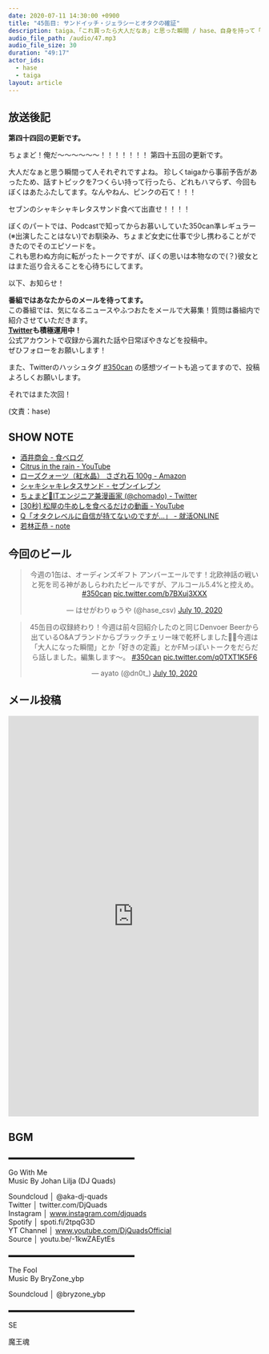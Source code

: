 ```yaml
---
date: 2020-07-11 14:30:00 +0900 
title: "45缶目: サンドイッチ・ジェラシーとオタクの確証"
description: taiga、「これ買ったら大人だなあ」と思った瞬間 / hase、自身を持って「好き」と言えるには についてトークしました。
audio_file_path: /audio/47.mp3
audio_file_size: 30
duration: "49:17"
actor_ids:
  - hase
  - taiga
layout: article
---
```


## 放送後記

__第四十四回の更新です。__

ちょまど！俺だ〜〜〜〜〜〜！！！！！！！
第四十五回の更新です。

大人だなぁと思う瞬間って人それぞれですよね。
珍しくtaigaから事前予告があったため、話すトピックを7つくらい持って行ったら、どれもハマらず、今回もぼくはあたふたしてます。なんやねん、ピンクの石て！！！

セブンのシャキシャキレタスサンド食べて出直せ！！！！  

ぼくのパートでは、Podcastで知ってからお慕いしていた350can準レギュラー(※出演したことはない)でお馴染み、ちょまど女史に仕事で少し携わることができたのでそのエピソードを。  
これも思わぬ方向に転がったトークですが、ぼくの思いは本物なので(？)彼女とはまた巡り合えることを心待ちにしてます。  

以下、お知らせ！

__番組ではあなたからのメールを待ってます。__  
この番組では、気になるニュースやふつおたをメールで大募集！質問は番組内で紹介させていただきます。  
__[Twitter](https://twitter.com/am350can)も積極運用中！__  
公式アカウントで収録から漏れた話や日常ぼやきなどを投稿中。  
ぜひフォローをお願いします！  

また、Twitterのハッシュタグ [#350can](https://twitter.com/search?q=%23350can&src=hashtag_click) の感想ツイートも追ってますので、投稿よろしくお願いします。

それではまた次回！

(文責：hase)

## SHOW NOTE

- [酒井商会 - 食べログ](https://tabelog.com/tokyo/A1303/A130301/13220751/)
- [Citrus in the rain - YouTube](https://www.youtube.com/channel/UCyzBo5BWNSWtMctJJEkQLkA)
- [ローズクォーツ（紅水晶） さざれ石 100g - Amazon](https://www.amazon.co.jp/gp/product/B07NBKCQST)
- [シャキシャキレタスサンド - セブンイレブン](https://www.sej.co.jp/products/a/item/051257/)
- [ちょまど🎀ITエンジニア兼漫画家 (@chomado) - Twitter](https://twitter.com/chomado)
- [[30秒] 松屋の牛めしを食べるだけの動画 - YouTube](https://www.youtube.com/watch?v=92bOyf0fZZY)
- [Q「オタクレベルに自信が持てないのですが…」 - 就活ONLINE](https://twitter.com/shukatsu_online/status/1281212038409142278)
- [若林正恭 - note](https://note.com/m_wakabayashi)


## 今回のビール

<center>
<blockquote class="twitter-tweet"><p lang="ja" dir="ltr">今週の1缶は、オーディンズギフト アンバーエールです！北欧神話の戦いと死を司る神があしらわれたビールですが、アルコール5.4%と控えめ。 <a href="https://twitter.com/hashtag/350can?src=hash&amp;ref_src=twsrc%5Etfw">#350can</a> <a href="https://t.co/b7BXuj3XXX">pic.twitter.com/b7BXuj3XXX</a></p>&mdash; はせがわりゅうや (@hase_csv) <a href="https://twitter.com/hase_csv/status/1281587703595720706?ref_src=twsrc%5Etfw">July 10, 2020</a></blockquote> <script async src="https://platform.twitter.com/widgets.js" charset="utf-8"></script>

<blockquote class="twitter-tweet"><p lang="ja" dir="ltr">45缶目の収録終わり！今週は前々回紹介したのと同じDenvoer Beerから出ているO&amp;Aブランドからブラックチェリー味で乾杯しました🍻🍒今週は「大人になった瞬間」とか「好きの定義」とかFMっぽいトークをだらだら話しました。編集します〜。 <a href="https://twitter.com/hashtag/350can?src=hash&amp;ref_src=twsrc%5Etfw">#350can</a> <a href="https://t.co/q0TXT1K5F6">pic.twitter.com/q0TXT1K5F6</a></p>&mdash; ayato (@dn0t_) <a href="https://twitter.com/dn0t_/status/1281594948802904064?ref_src=twsrc%5Etfw">July 10, 2020</a></blockquote> <script async src="https://platform.twitter.com/widgets.js" charset="utf-8"></script>
</center>

## メール投稿
<div class="iframe-wrapper">
<iframe src="https://docs.google.com/forms/d/e/1FAIpQLSfTZ99ZtY5BJtHk38i7c_p3AdF-uIGnOOsc6W05wV6L0MTAQg/viewform?embedded=true" width="500" height="800" frameborder="0" marginheight="0" marginwidth="0">読み込んでいます…</iframe>
</div>

## BGM
▬▬▬▬▬▬▬▬▬▬▬▬▬▬▬▬▬▬  

Go With Me  
Music By Johan Lilja (DJ Quads)  

Soundcloud │ @aka-dj-quads  
Twitter │ twitter.com/DjQuads  
Instagram │ www.instagram.com/djquads  
Spotify │ spoti.fi/2tpqG3D  
YT Channel │ www.youtube.com/DjQuadsOfficial  
Source │ youtu.be/-1kwZAEytEs  

▬▬▬▬▬▬▬▬▬▬▬▬▬▬▬▬▬▬  

The Fool  
Music By BryZone_ybp  

Soundcloud │ @bryzone_ybp  

▬▬▬▬▬▬▬▬▬▬▬▬▬▬▬▬▬▬  

SE

魔王魂
